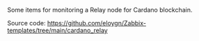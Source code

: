 Some items for monitoring a Relay node for Cardano blockchain.

Source code: https://github.com/eloygn/Zabbix-templates/tree/main/cardano_relay
